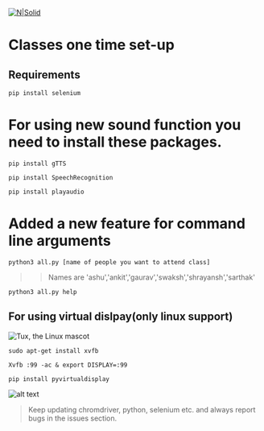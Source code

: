 [![N|Solid](https://www.freepnglogos.com/uploads/discord-logo-png/playerunknown-battlegrounds-bgparty-15.png)](https://discord.gg/9uumcceRaQ)
# Classes one time set-up

## Requirements

```
pip install selenium
```
# For using new sound function you need to install these packages.
```
pip install gTTS
```

```
pip install SpeechRecognition
```

```
pip install playaudio
```

# Added a new feature for command line arguments
 ```
 python3 all.py [name of people you want to attend class]
 ```
>>Names are 'ashu','ankit','gaurav','swaksh','shrayansh','sarthak'    
```
python3 all.py help
```
## For using virtual dislpay(only linux support)
![Tux, the Linux mascot](https://d33wubrfki0l68.cloudfront.net/e7ed9fe4bafe46e275c807d63591f85f9ab246ba/e2d28/assets/images/tux.png)

```
sudo apt-get install xvfb
```
```
Xvfb :99 -ac & export DISPLAY=:99
```
```
pip install pyvirtualdisplay
```



![alt text](https://c.tenor.com/5eU8wSWY8zkAAAAM/wow-cool.gif)

>Keep updating chromdriver, python, selenium etc.
>and always report bugs in the issues section.
